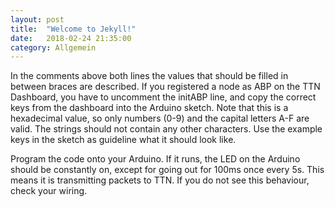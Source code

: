 ```yaml
---
layout: post
title:  "Welcome to Jekyll!"
date:   2018-02-24 21:35:00
category: Allgemein
---
```

In the comments above both lines the values that should be filled in between braces are described. If you registered a node as ABP on the TTN Dashboard, you have to uncomment the initABP line, and copy the correct keys from the dashboard into the Arduino sketch. Note that this is a hexadecimal value, so only numbers (0-9) and the capital letters A-F are valid. The strings should not contain any other characters. Use the example keys in the sketch as guideline what it should look like.

Program the code onto your Arduino. If it runs, the LED on the Arduino should be constantly on, except for going out for 100ms once every 5s. This means it is transmitting packets to TTN. If you do not see this behaviour, check your wiring.

